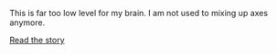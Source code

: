 This is far too low level for my brain. I am not used to mixing up axes anymore.

[Read the story](./STORY.md)
